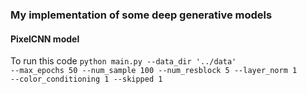 ### My implementation of some deep generative models

#### PixelCNN model

To run this code 
<code>python main.py --data_dir '../data' --max_epochs 50 --num_sample 100 --num_resblock 5 --layer_norm 1 --color_conditioning 1 --skipped 1</code>